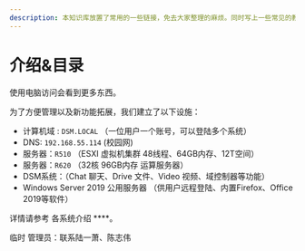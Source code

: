 ```yaml
---
description: 本知识库放置了常用的一些链接，免去大家整理的麻烦。同时写上一些常见的教程，包括浦东校区的VPN，资料查询，电脑登陆等资料。
---
```


# 介绍&目录

使用电脑访问会看到更多东西。

为了方便管理以及新功能拓展，我们建立了以下设施：



* 计算机域 : `DSM.LOCAL` （一位用户一个账号，可以登陆多个系统）
* DNS: `192.168.55.114` \(校园网\) 
* 服务器：`R510` （ESXI 虚拟机集群 48线程、64GB内存、12T空间）
* 服务器：`R620` （32核 96GB内存 运算服务器）
* DSM系统：（Chat 聊天、Drive 文件、Video 视频、域控制器等功能）
* Windows Server 2019 公用服务器 （供用户远程登陆、内置Firefox、Office 2019等软件）

详情请参考 各系统介绍 ****。

临时 管理员：联系陆一萧、陈志伟


